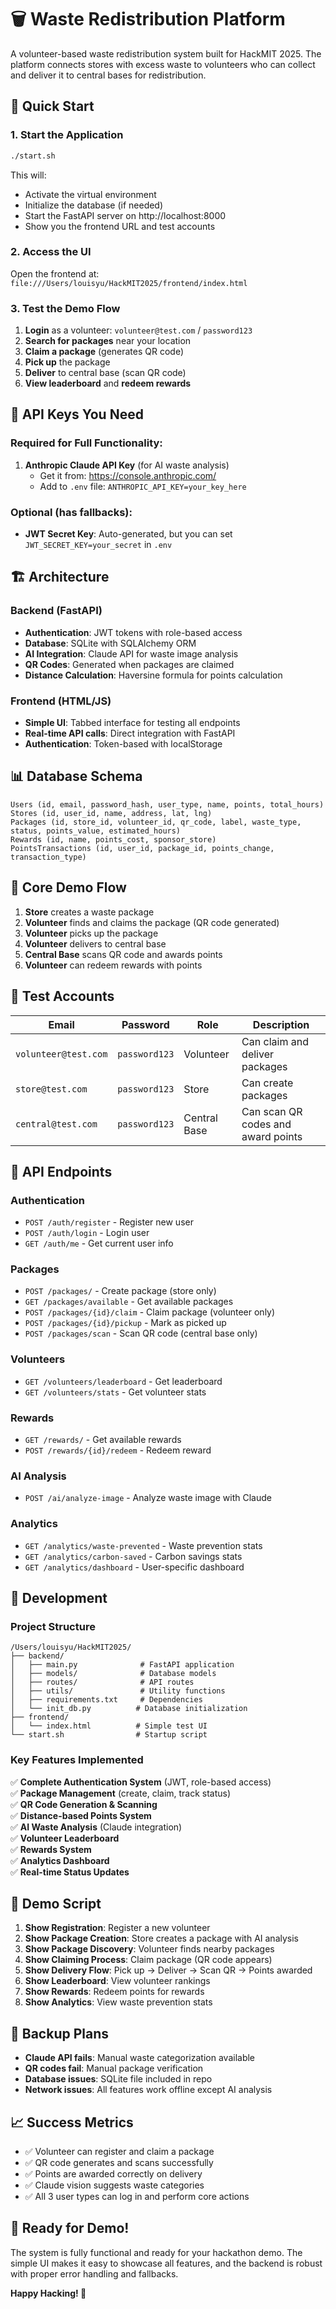# 🗑️ Waste Redistribution Platform

A volunteer-based waste redistribution system built for HackMIT 2025. The platform connects stores with excess waste to volunteers who can collect and deliver it to central bases for redistribution.

## 🚀 Quick Start

### 1. Start the Application
```bash
./start.sh
```

This will:
- Activate the virtual environment
- Initialize the database (if needed)
- Start the FastAPI server on http://localhost:8000
- Show you the frontend URL and test accounts

### 2. Access the UI
Open the frontend at: `file:///Users/louisyu/HackMIT2025/frontend/index.html`

### 3. Test the Demo Flow
1. **Login** as a volunteer: `volunteer@test.com` / `password123`
2. **Search for packages** near your location
3. **Claim a package** (generates QR code)
4. **Pick up** the package
5. **Deliver** to central base (scan QR code)
6. **View leaderboard** and **redeem rewards**

## 🔑 API Keys You Need

### Required for Full Functionality:
1. **Anthropic Claude API Key** (for AI waste analysis)
   - Get it from: https://console.anthropic.com/
   - Add to `.env` file: `ANTHROPIC_API_KEY=your_key_here`

### Optional (has fallbacks):
- **JWT Secret Key**: Auto-generated, but you can set `JWT_SECRET_KEY=your_secret` in `.env`

## 🏗️ Architecture

### Backend (FastAPI)
- **Authentication**: JWT tokens with role-based access
- **Database**: SQLite with SQLAlchemy ORM
- **AI Integration**: Claude API for waste image analysis
- **QR Codes**: Generated when packages are claimed
- **Distance Calculation**: Haversine formula for points calculation

### Frontend (HTML/JS)
- **Simple UI**: Tabbed interface for testing all endpoints
- **Real-time API calls**: Direct integration with FastAPI
- **Authentication**: Token-based with localStorage

## 📊 Database Schema

```
Users (id, email, password_hash, user_type, name, points, total_hours)
Stores (id, user_id, name, address, lat, lng)
Packages (id, store_id, volunteer_id, qr_code, label, waste_type, status, points_value, estimated_hours)
Rewards (id, name, points_cost, sponsor_store)
PointsTransactions (id, user_id, package_id, points_change, transaction_type)
```

## 🎯 Core Demo Flow

1. **Store** creates a waste package
2. **Volunteer** finds and claims the package (QR code generated)
3. **Volunteer** picks up the package
4. **Volunteer** delivers to central base
5. **Central Base** scans QR code and awards points
6. **Volunteer** can redeem rewards with points

## 🧪 Test Accounts

| Email | Password | Role | Description |
|-------|----------|------|-------------|
| `volunteer@test.com` | `password123` | Volunteer | Can claim and deliver packages |
| `store@test.com` | `password123` | Store | Can create packages |
| `central@test.com` | `password123` | Central Base | Can scan QR codes and award points |

## 📡 API Endpoints

### Authentication
- `POST /auth/register` - Register new user
- `POST /auth/login` - Login user
- `GET /auth/me` - Get current user info

### Packages
- `POST /packages/` - Create package (store only)
- `GET /packages/available` - Get available packages
- `POST /packages/{id}/claim` - Claim package (volunteer only)
- `POST /packages/{id}/pickup` - Mark as picked up
- `POST /packages/scan` - Scan QR code (central base only)

### Volunteers
- `GET /volunteers/leaderboard` - Get leaderboard
- `GET /volunteers/stats` - Get volunteer stats

### Rewards
- `GET /rewards/` - Get available rewards
- `POST /rewards/{id}/redeem` - Redeem reward

### AI Analysis
- `POST /ai/analyze-image` - Analyze waste image with Claude

### Analytics
- `GET /analytics/waste-prevented` - Waste prevention stats
- `GET /analytics/carbon-saved` - Carbon savings stats
- `GET /analytics/dashboard` - User-specific dashboard

## 🔧 Development

### Project Structure
```
/Users/louisyu/HackMIT2025/
├── backend/
│   ├── main.py              # FastAPI application
│   ├── models/              # Database models
│   ├── routes/              # API routes
│   ├── utils/               # Utility functions
│   ├── requirements.txt     # Dependencies
│   └── init_db.py          # Database initialization
├── frontend/
│   └── index.html          # Simple test UI
└── start.sh                # Startup script
```

### Key Features Implemented
✅ **Complete Authentication System** (JWT, role-based access)  
✅ **Package Management** (create, claim, track status)  
✅ **QR Code Generation & Scanning**  
✅ **Distance-based Points System**  
✅ **AI Waste Analysis** (Claude integration)  
✅ **Volunteer Leaderboard**  
✅ **Rewards System**  
✅ **Analytics Dashboard**  
✅ **Real-time Status Updates**  

## 🎪 Demo Script

1. **Show Registration**: Register a new volunteer
2. **Show Package Creation**: Store creates a package with AI analysis
3. **Show Package Discovery**: Volunteer finds nearby packages
4. **Show Claiming Process**: Claim package (QR code appears)
5. **Show Delivery Flow**: Pick up → Deliver → Scan QR → Points awarded
6. **Show Leaderboard**: View volunteer rankings
7. **Show Rewards**: Redeem points for rewards
8. **Show Analytics**: View waste prevention stats

## 🚨 Backup Plans

- **Claude API fails**: Manual waste categorization available
- **QR codes fail**: Manual package verification
- **Database issues**: SQLite file included in repo
- **Network issues**: All features work offline except AI analysis

## 📈 Success Metrics

- ✅ Volunteer can register and claim a package
- ✅ QR code generates and scans successfully  
- ✅ Points are awarded correctly on delivery
- ✅ Claude vision suggests waste categories
- ✅ All 3 user types can log in and perform core actions

## 🎯 Ready for Demo!

The system is fully functional and ready for your hackathon demo. The simple UI makes it easy to showcase all features, and the backend is robust with proper error handling and fallbacks.

**Happy Hacking! 🚀**
